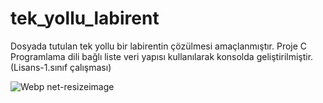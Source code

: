 # tek_yollu_labirent
Dosyada tutulan tek yollu bir labirentin çözülmesi amaçlanmıştır. Proje C Programlama dili bağlı liste veri yapısı kullanılarak konsolda geliştirilmiştir.(Lisans-1.sınıf çalışması)

![Webp net-resizeimage](https://user-images.githubusercontent.com/29898038/54071131-b2d09180-4279-11e9-9496-5ef745f62a6c.jpg)
